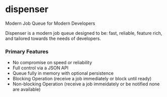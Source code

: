# dispenser
Modern Job Queue for Modern Developers

Dispenser is a modern job queue designed to be: fast, reliable, feature rich, and tailored towards the needs of developers.

### Primary Features
- No compromise on speed or reliability
- Full control via a JSON API
- Queue fully in memory with optional persistence
- Blocking Operation (receive a job immediately or block until ready)
- Non-blocking Operation (receive a job immeidately or be notified none are available)
